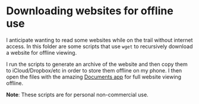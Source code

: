 # Downloading websites for offline use

I anticipate wanting to read some websites while on the trail without internet access. In this folder are some scripts that use `wget` to recursively download a website for offline viewing.

I run the scripts to generate an archive of the website and then copy them to iCloud/Dropbox/etc in order to store them offline on my phone. I then open the files with the amazing [Documents app](https://readdle.com/documents) for full website viewing offline.

**Note**: These scripts are for personal non-commercial use.
